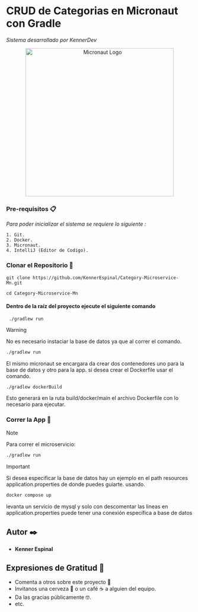 # CRUD de Categorias en Micronaut con Gradle 
_Sistema desarrollado por KennerDev_

<p align="center">
<a href="https://micronaut.io"><img src="https://micronaut.io/wp-content/uploads/2020/11/MIcronautLogo_Horizontal.svg" width="400" alt="Micronaut Logo" /></a>
</p>

### Pre-requisitos 📋

_Para poder inicializar el sistema se requiere lo siguiente :_

```
1. Git.
2. Docker.
3. Micronaut.
4. IntelliJ (Editor de Codigo).
```

### Clonar el Repositorio 🔧

```
git clone https://github.com/KennerEspinal/Category-Microservice-Mn.git
```
```
cd Category-Microservice-Mn
```

#### Dentro de la raíz del proyecto ejecute el siguiente comando
```
 ./gradlew run
```

> [!WARNING]
> No es necesario instaciar la base de datos ya que al correr el comando.
> ```sh
> ./gradlew run
> ````
> El mismo micronaut se encargara da crear dos contenedores uno para la base de datos y otro para la app.
> si desea crear el Dockerfile usar el comando.
> ```sh
> ./gradlew dockerBuild 
> ````
> Esto generará en la ruta build/docker/main el archivo Dockerfile con lo necesario para ejecutar.


### Correr la App 🚀
> [!NOTE]
> Para correr el microservicio: 
> ```sh
> ./gradlew run
> ````


> [!IMPORTANT]
> Si desea especificar la base de datos hay un ejemplo en el path resources application.properties de donde puedes guiarte.
> usando.
> ```sh
> docker compose up
> ````
> levanta un servicio de mysql y solo con descomentar las lineas en application.properties puede tener una conexión específica a base de datos

## Autor ✒️

- **Kenner Espinal**

## Expresiones de Gratitud 🎁

- Comenta a otros sobre este proyecto 📢
- Invitanos una cerveza 🍺 o un café ☕ a alguien del equipo.
- Da las gracias públicamente 🤓.
- etc.
